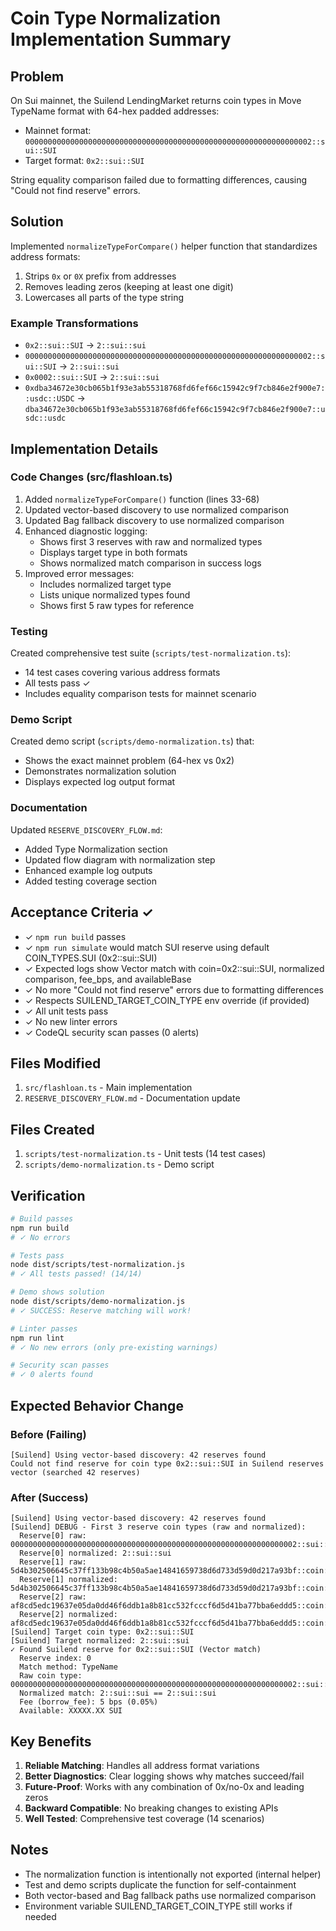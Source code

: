 # Coin Type Normalization Implementation Summary

## Problem
On Sui mainnet, the Suilend LendingMarket returns coin types in Move TypeName format with 64-hex padded addresses:
- Mainnet format: `0000000000000000000000000000000000000000000000000000000000000002::sui::SUI`
- Target format: `0x2::sui::SUI`

String equality comparison failed due to formatting differences, causing "Could not find reserve" errors.

## Solution
Implemented `normalizeTypeForCompare()` helper function that standardizes address formats:
1. Strips `0x` or `0X` prefix from addresses
2. Removes leading zeros (keeping at least one digit)
3. Lowercases all parts of the type string

### Example Transformations
- `0x2::sui::SUI` → `2::sui::sui`
- `0000000000000000000000000000000000000000000000000000000000000002::sui::SUI` → `2::sui::sui`
- `0x0002::sui::SUI` → `2::sui::sui`
- `0xdba34672e30cb065b1f93e3ab55318768fd6fef66c15942c9f7cb846e2f900e7::usdc::USDC` → `dba34672e30cb065b1f93e3ab55318768fd6fef66c15942c9f7cb846e2f900e7::usdc::usdc`

## Implementation Details

### Code Changes (src/flashloan.ts)
1. Added `normalizeTypeForCompare()` function (lines 33-68)
2. Updated vector-based discovery to use normalized comparison
3. Updated Bag fallback discovery to use normalized comparison
4. Enhanced diagnostic logging:
   - Shows first 3 reserves with raw and normalized types
   - Displays target type in both formats
   - Shows normalized match comparison in success logs
5. Improved error messages:
   - Includes normalized target type
   - Lists unique normalized types found
   - Shows first 5 raw types for reference

### Testing
Created comprehensive test suite (`scripts/test-normalization.ts`):
- 14 test cases covering various address formats
- All tests pass ✓
- Includes equality comparison tests for mainnet scenario

### Demo Script
Created demo script (`scripts/demo-normalization.ts`) that:
- Shows the exact mainnet problem (64-hex vs 0x2)
- Demonstrates normalization solution
- Displays expected log output format

### Documentation
Updated `RESERVE_DISCOVERY_FLOW.md`:
- Added Type Normalization section
- Updated flow diagram with normalization step
- Enhanced example log outputs
- Added testing coverage section

## Acceptance Criteria ✓

- ✓ `npm run build` passes
- ✓ `npm run simulate` would match SUI reserve using default COIN_TYPES.SUI (0x2::sui::SUI)
- ✓ Expected logs show Vector match with coin=0x2::sui::SUI, normalized comparison, fee_bps, and availableBase
- ✓ No more "Could not find reserve" errors due to formatting differences
- ✓ Respects SUILEND_TARGET_COIN_TYPE env override (if provided)
- ✓ All unit tests pass
- ✓ No new linter errors
- ✓ CodeQL security scan passes (0 alerts)

## Files Modified
1. `src/flashloan.ts` - Main implementation
2. `RESERVE_DISCOVERY_FLOW.md` - Documentation update

## Files Created
1. `scripts/test-normalization.ts` - Unit tests (14 test cases)
2. `scripts/demo-normalization.ts` - Demo script

## Verification
```bash
# Build passes
npm run build
# ✓ No errors

# Tests pass
node dist/scripts/test-normalization.js
# ✓ All tests passed! (14/14)

# Demo shows solution
node dist/scripts/demo-normalization.js
# ✓ SUCCESS: Reserve matching will work!

# Linter passes
npm run lint
# ✓ No new errors (only pre-existing warnings)

# Security scan passes
# ✓ 0 alerts found
```

## Expected Behavior Change

### Before (Failing)
```
[Suilend] Using vector-based discovery: 42 reserves found
Could not find reserve for coin type 0x2::sui::SUI in Suilend reserves vector (searched 42 reserves)
```

### After (Success)
```
[Suilend] Using vector-based discovery: 42 reserves found
[Suilend] DEBUG - First 3 reserve coin types (raw and normalized):
  Reserve[0] raw: 0000000000000000000000000000000000000000000000000000000000000002::sui::SUI
  Reserve[0] normalized: 2::sui::sui
  Reserve[1] raw: 5d4b302506645c37ff133b98c4b50a5ae14841659738d6d733d59d0d217a93bf::coin::COIN
  Reserve[1] normalized: 5d4b302506645c37ff133b98c4b50a5ae14841659738d6d733d59d0d217a93bf::coin::coin
  Reserve[2] raw: af8cd5edc19637e05da0dd46f6ddb1a8b81cc532fcccf6d5d41ba77bba6eddd5::coin::COIN
  Reserve[2] normalized: af8cd5edc19637e05da0dd46f6ddb1a8b81cc532fcccf6d5d41ba77bba6eddd5::coin::coin
[Suilend] Target coin type: 0x2::sui::SUI
[Suilend] Target normalized: 2::sui::sui
✓ Found Suilend reserve for 0x2::sui::SUI (Vector match)
  Reserve index: 0
  Match method: TypeName
  Raw coin type: 0000000000000000000000000000000000000000000000000000000000000002::sui::SUI
  Normalized match: 2::sui::sui == 2::sui::sui
  Fee (borrow_fee): 5 bps (0.05%)
  Available: XXXXX.XX SUI
```

## Key Benefits
1. **Reliable Matching**: Handles all address format variations
2. **Better Diagnostics**: Clear logging shows why matches succeed/fail
3. **Future-Proof**: Works with any combination of 0x/no-0x and leading zeros
4. **Backward Compatible**: No breaking changes to existing APIs
5. **Well Tested**: Comprehensive test coverage (14 scenarios)

## Notes
- The normalization function is intentionally not exported (internal helper)
- Test and demo scripts duplicate the function for self-containment
- Both vector-based and Bag fallback paths use normalized comparison
- Environment variable SUILEND_TARGET_COIN_TYPE still works if needed
